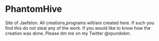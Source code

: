 # PhantomHive
Site of Jaefelon.  All creations,programs will/are created here. If such you find this do not steal any of the work. if you would like to know how the creation was done. Please dm me on my Twitter @rpundokm.

